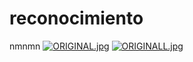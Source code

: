 # reconocimiento
nmnmn
[![ORIGINAL.jpg](https://i.postimg.cc/TYjJnzJn/ORIGINAL.jpg)](https://postimg.cc/9rM9hNSf)
[![ORIGINALL.jpg](https://i.postimg.cc/FzntsYCV/ORIGINALL.jpg)](https://postimg.cc/CnDrcxgR)
